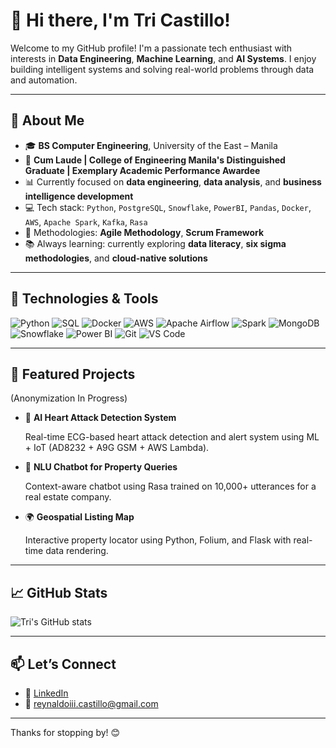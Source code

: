 # 👋 Hi there, I'm Tri Castillo!

Welcome to my GitHub profile! I'm a passionate tech enthusiast with interests in **Data Engineering**, **Machine Learning**, and **AI Systems**. I enjoy building intelligent systems and solving real-world problems through data and automation.

---

## 💼 About Me

- 🎓 **BS Computer Engineering**, University of the East – Manila  
- 🏅 **Cum Laude | College of Engineering Manila's Distinguished Graduate | Exemplary Academic Performance Awardee**
- 📊 Currently focused on **data engineering**, **data analysis**, and **business intelligence development**
- 💻 Tech stack: `Python`, `PostgreSQL`, `Snowflake`, `PowerBI`, `Pandas`, `Docker`, `AWS`, `Apache Spark`, `Kafka`, `Rasa`
- 🧠 Methodologies: **Agile Methodology**, **Scrum Framework**
- 📚 Always learning: currently exploring **data literacy**, **six sigma methodologies**, and **cloud-native solutions**

---

## 🔧 Technologies & Tools

![Python](https://img.shields.io/badge/-Python-3776AB?style=flat&logo=python&logoColor=white)
![SQL](https://img.shields.io/badge/-SQL-4479A1?style=flat&logo=postgresql&logoColor=white)
![Docker](https://img.shields.io/badge/-Docker-2496ED?style=flat&logo=docker&logoColor=white)
![AWS](https://img.shields.io/badge/-AWS-232F3E?style=flat&logo=amazon-aws&logoColor=white)
![Apache Airflow](https://img.shields.io/badge/-Airflow-017CEE?style=flat&logo=apache-airflow&logoColor=white)
![Spark](https://img.shields.io/badge/-Apache%20Spark-E25A1C?style=flat&logo=apachespark&logoColor=white)
![MongoDB](https://img.shields.io/badge/-MongoDB-47A248?style=flat&logo=mongodb&logoColor=white)
![Snowflake](https://img.shields.io/badge/-Snowflake-56B9EB?style=flat&logo=snowflake&logoColor=white)
![Power BI](https://img.shields.io/badge/-Power%20BI-F2C811?style=flat&logo=power-bi&logoColor=black)
![Git](https://img.shields.io/badge/-Git-F05032?style=flat&logo=git&logoColor=white)
![VS Code](https://img.shields.io/badge/-VSCode-007ACC?style=flat&logo=visual-studio-code&logoColor=white)

---

## 🚀 Featured Projects 
(Anonymization In Progress)

- 🔬 **AI Heart Attack Detection System** 

  Real-time ECG-based heart attack detection and alert system using ML + IoT (AD8232 + A9G GSM + AWS Lambda).

- 🤖 **NLU Chatbot for Property Queries**

  Context-aware chatbot using Rasa trained on 10,000+ utterances for a real estate company.

- 🌍 **Geospatial Listing Map**

  Interactive property locator using Python, Folium, and Flask with real-time data rendering.

---

## 📈 GitHub Stats

![Tri's GitHub stats](https://github-readme-stats.vercel.app/api?username=TriCastillo&show_icons=true&theme=tokyonight)

---

## 📫 Let’s Connect

- 💼 [LinkedIn](https://www.linkedin.com/in/reynaldo-iii-castillo-975120303/)
- 📨 reynaldoiii.castillo@gmail.com

---

Thanks for stopping by! 😊
